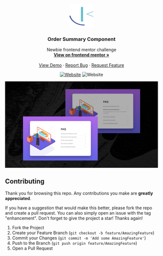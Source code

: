 <div id="top"></div>


<!-- PROJECT LOGO -->
<br />
<div align="center">
  <a href="https://www.frontendmentor.io/profile/Yazdun">
    <img src="images/README/frontend-mentor-seeklogo.com.svg" alt="Logo" width="80" height="80">
  </a>

<h3 align="center">Order Summary Component</h3>

  <p align="center">
   Newbie frontend mentor challenge 
    <br />
    <a href="https://www.frontendmentor.io/solutions/-order-summary-component-nab6Ge2RG"><strong>View on frontend mentor »</strong></a>
    <br />
    <br />
    <a href="https://yazdun-order-summary-component.netlify.app/">View Demo</a>
    ·
    <a href="https://github.com/Yazdun/frontend_mentor/issues">Report Bug</a>
    ·
    <a href="https://github.com/Yazdun/frontend_mentor/issues">Request Feature</a>
  </p>
  
  [![Website](https://img.shields.io/website?down_color=critical&down_message=down&label=netlify&logo=netlify&style=for-the-badge&up_color=brightengreen&up_message=active&url=https%3A%2F%2Fyazdun-order-summary-component.netlify.app%2F)](https://yazdun-order-summary-component.netlify.app)
![Website](https://img.shields.io/website?down_color=blue&down_message=newbie&label=difficulty&logo=frontendmentor&style=for-the-badge&up_color=blue&up_message=newbie&url=https%3A%2F%2Fwww.frontendmentor.io%2F)
  
</div>


![Preview of the solution](./images/screenshot.jpg)

## Contributing

Thank you for browsing this repo. Any contributions you make are **greatly appreciated**.

If you have a suggestion that would make this better, please fork the repo and create a pull request. You can also simply open an issue with the tag "enhancement".
Don't forget to give the project a star! Thanks again!

1. Fork the Project
2. Create your Feature Branch (`git checkout -b feature/AmazingFeature`)
3. Commit your Changes (`git commit -m 'Add some AmazingFeature'`)
4. Push to the Branch (`git push origin feature/AmazingFeature`)
5. Open a Pull Request



